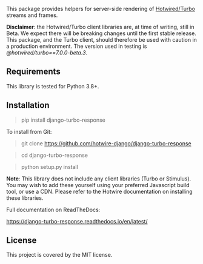 This package provides helpers for server-side rendering of [Hotwired/Turbo](https://turbo.hotwire.dev/) streams and frames.

**Disclaimer**: the Hotwired/Turbo client libraries are, at time of writing, still in Beta. We expect there will be breaking changes until the first stable release. This package, and the Turbo client, should therefore be used with caution in a production environment. The version used in testing is *@hotwired/turbo==7.0.0-beta.3*.


## Requirements

This library is tested for Python 3.8+.

## Installation

> pip install django-turbo-response

To install from Git:

> git clone https://github.com/hotwire-django/django-turbo-response

> cd django-turbo-response

> python setup.py install

**Note**: This library does not include any client libraries (Turbo or Stimulus). You may wish to add these yourself using your preferred Javascript build tool, or use a CDN. Please refer to the Hotwire documentation on installing these libraries.

Full documentation on ReadTheDocs:

https://django-turbo-response.readthedocs.io/en/latest/

## License

This project is covered by the MIT license.
